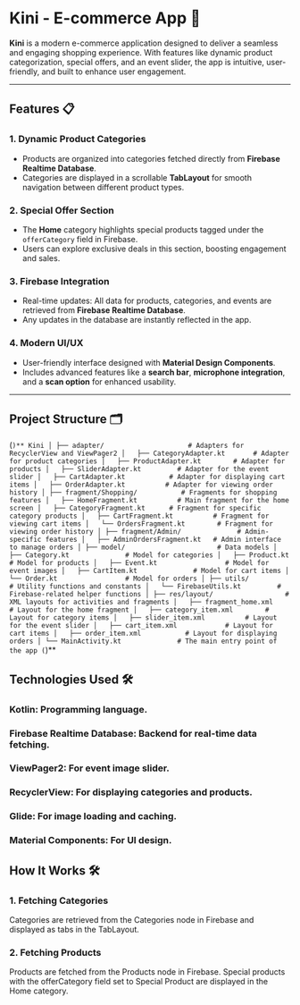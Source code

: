# Kini - E-commerce App 🛒

**Kini** is a modern e-commerce application designed to deliver a seamless and engaging shopping experience. With features like dynamic product categorization, special offers, and an event slider, the app is intuitive, user-friendly, and built to enhance user engagement.

---

## Features 📋

### 1. Dynamic Product Categories  
- Products are organized into categories fetched directly from **Firebase Realtime Database**.  
- Categories are displayed in a scrollable **TabLayout** for smooth navigation between different product types.  

### 2. Special Offer Section  
- The **Home** category highlights special products tagged under the `offerCategory` field in Firebase.  
- Users can explore exclusive deals in this section, boosting engagement and sales.  

### 3. Firebase Integration  
- Real-time updates: All data for products, categories, and events are retrieved from **Firebase Realtime Database**.  
- Any updates in the database are instantly reflected in the app.  

### 4. Modern UI/UX  
- User-friendly interface designed with **Material Design Components**.  
- Includes advanced features like a **search bar**, **microphone integration**, and a **scan option** for enhanced usability.  


---

## Project Structure 🗂
(```)**
Kini
│
├── adapter/                     # Adapters for RecyclerView and ViewPager2
│   ├── CategoryAdapter.kt       # Adapter for product categories
│   ├── ProductAdapter.kt        # Adapter for products
│   ├── SliderAdapter.kt         # Adapter for the event slider
│   ├── CartAdapter.kt           # Adapter for displaying cart items
│   ├── OrderAdapter.kt          # Adapter for viewing order history
│
├── fragment/Shopping/           # Fragments for shopping features
│   ├── HomeFragment.kt          # Main fragment for the home screen
│   ├── CategoryFragment.kt      # Fragment for specific category products
│   ├── CartFragment.kt          # Fragment for viewing cart items
│   └── OrdersFragment.kt        # Fragment for viewing order history
│
├── fragment/Admin/              # Admin-specific features
│   ├── AdminOrdersFragment.kt   # Admin interface to manage orders
│
├── model/                       # Data models
│   ├── Category.kt              # Model for categories
│   ├── Product.kt               # Model for products
│   ├── Event.kt                 # Model for event images
│   ├── CartItem.kt              # Model for cart items
│   └── Order.kt                 # Model for orders
│
├── utils/                       # Utility functions and constants
│   └── FirebaseUtils.kt         # Firebase-related helper functions
│
├── res/layout/                  # XML layouts for activities and fragments
│   ├── fragment_home.xml        # Layout for the home fragment
│   ├── category_item.xml        # Layout for category items
│   ├── slider_item.xml          # Layout for the event slider
│   ├── cart_item.xml            # Layout for cart items
│   ├── order_item.xml           # Layout for displaying orders
│
└── MainActivity.kt              # The main entry point of the app
(```)**

## Technologies Used 🛠
### Kotlin: Programming language.
### Firebase Realtime Database: Backend for real-time data fetching.
### ViewPager2: For event image slider.
### RecyclerView: For displaying categories and products.
### Glide: For image loading and caching.
### Material Components: For UI design.

## How It Works 🛠
### 1. Fetching Categories
Categories are retrieved from the Categories node in Firebase and displayed as tabs in the TabLayout.
### 2. Fetching Products
Products are fetched from the Products node in Firebase.
Special products with the offerCategory field set to Special Product are displayed in the Home category.
